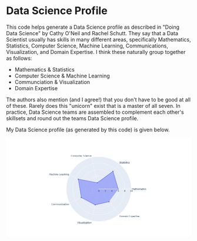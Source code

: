 # Data Science Profile
This code helps generate a Data Science profile as described in "Doing Data Science" by Cathy O'Neil and Rachel Schutt.  They say that a Data Scientist usually has skills in many different areas, specifically Mathematics, Statistics, Computer Science, Machine Learning, Communications, Visualization, and Domain Expertise.  I think these naturally group together as follows:
* Mathematics & Statistics
* Computer Science & Machine Learning
* Communciation & Visualization
* Domain Expertise

The authors also mention (and I agree!) that you don't have to be good at all of these.  Rarely does this "unicorn" exist that is a master of all seven.  In practice, Data Science teams are assembled to complement each other's skillsets and round out the teams Data Science profile.

My Data Science profile (as generated by this code) is given below.

![Vikas Potluri's Data Science Profile](https://github.com/vikas-potluri/DS-Profile/blob/main/newplot.png)


